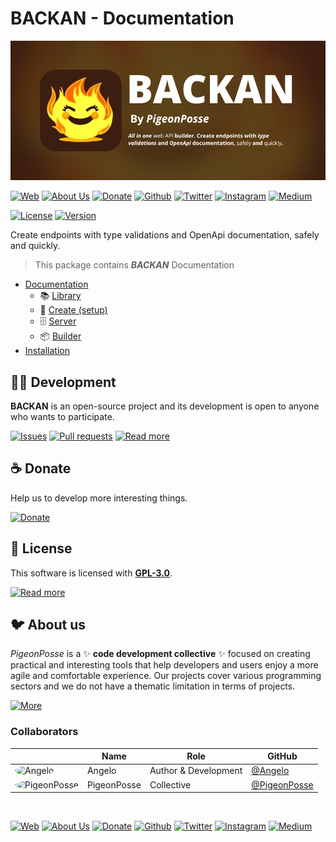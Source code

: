 # BACKAN - Documentation

<!-- PIGEONPOSSE START HEADER -->

[![HEADER](https://raw.githubusercontent.com/pigeonposse/backan/main/docs/public/banner.png)](https://backan.pigeonposse.com/)

[![Web](https://img.shields.io/badge/Web-grey?style=for-the-badge&logoColor=white)](https://pigeonposse.com)
[![About Us](https://img.shields.io/badge/About%20Us-grey?style=for-the-badge&logoColor=white)](https://pigeonposse.com?popup=about)
[![Donate](https://img.shields.io/badge/Donate-pink?style=for-the-badge&logoColor=white)](https://pigeonposse.com/?popup=donate)
[![Github](https://img.shields.io/badge/Github-black?style=for-the-badge&logo=github&logoColor=white)](https://github.com/pigeonposse)
[![Twitter](https://img.shields.io/badge/Twitter-black?style=for-the-badge&logo=twitter&logoColor=white)](https://twitter.com/pigeonposse_)
[![Instagram](https://img.shields.io/badge/Instagram-black?style=for-the-badge&logo=instagram&logoColor=white)](https://www.instagram.com/pigeon.posse/)
[![Medium](https://img.shields.io/badge/Medium-black?style=for-the-badge&logo=medium&logoColor=white)](https://medium.com/@pigeonposse)

[![License](https://img.shields.io/github/license/pigeonposse/backan?color=green&style=for-the-badge&logoColor=white)](/LICENSE)
[![Version](https://img.shields.io/npm/v/backan?color=blue&style=for-the-badge&label=Version)](https://www.npmjs.com/package/backan)

Create endpoints with type validations and OpenApi documentation, safely and quickly.


<!-- PIGEONPOSSE END HEADER -->

> This package contains **_BACKAN_** Documentation

<!-- PIGEONPOSSE START INDEX -->

- [Documentation](https://backan.pigeonposse.com/)
	- 📚 [Library](https://backan.pigeonposse.com/guide/core)
	- 🏁 [Create (setup)]( https://backan.pigeonposse.com/guide/create )
	- 🗄️ [Server]( https://backan.pigeonposse.com/guide/server )
	- 📦 [Builder]( https://backan.pigeonposse.com/guide/builder )
- [Installation](https://backan.pigeonposse.com/guide/core/#installation)
<!-- PIGEONPOSSE END INDEX -->

<!-- PIGEONPOSSE START ORG -->
## 👨‍💻 Development

**BACKAN** is an open-source project and its development is open to anyone who wants to participate.

[![Issues](https://img.shields.io/badge/Issues-grey?style=for-the-badge)](https://github.com/pigeonposse/backan/issues)
[![Pull requests](https://img.shields.io/badge/Pulls-grey?style=for-the-badge)](https://github.com/pigeonposse/backan/pulls)
[![Read more](https://img.shields.io/badge/Read%20more-grey?style=for-the-badge)](https://backan.pigeonposse.com/)

## ☕ Donate

Help us to develop more interesting things.

[![Donate](https://img.shields.io/badge/Donate-grey?style=for-the-badge)](https://pigeonposse.com/?popup=donate)

## 📜 License

This software is licensed with **[GPL-3.0](/LICENSE)**.

[![Read more](https://img.shields.io/badge/Read-more-grey?style=for-the-badge)](/LICENSE)

## 🐦 About us

*PigeonPosse* is a ✨ **code development collective** ✨ focused on creating practical and interesting tools that help developers and users enjoy a more agile and comfortable experience. Our projects cover various programming sectors and we do not have a thematic limitation in terms of projects.

[![More](https://img.shields.io/badge/Read-more-grey?style=for-the-badge)](https://github.com/pigeonposse)

### Collaborators

|                                                                                    | Name        | Role         | GitHub                                         |
| ---------------------------------------------------------------------------------- | ----------- | ------------ | ---------------------------------------------- |
| <img src="https://github.com/angelespejo.png?size=72" alt="Angelo" style="border-radius:100%"/> | Angelo |   Author & Development   | [@Angelo](https://github.com/angelespejo) |
| <img src="https://github.com/PigeonPosse.png?size=72" alt="PigeonPosse" style="border-radius:100%"/> | PigeonPosse | Collective | [@PigeonPosse](https://github.com/PigeonPosse) |

<br>
<p align="center">

[![Web](https://img.shields.io/badge/Web-grey?style=for-the-badge&logoColor=white)](https://pigeonposse.com)
[![About Us](https://img.shields.io/badge/About%20Us-grey?style=for-the-badge&logoColor=white)](https://pigeonposse.com?popup=about)
[![Donate](https://img.shields.io/badge/Donate-pink?style=for-the-badge&logoColor=white)](https://pigeonposse.com/?popup=donate)
[![Github](https://img.shields.io/badge/Github-black?style=for-the-badge&logo=github&logoColor=white)](https://github.com/pigeonposse)
[![Twitter](https://img.shields.io/badge/Twitter-black?style=for-the-badge&logo=twitter&logoColor=white)](https://twitter.com/pigeonposse_)
[![Instagram](https://img.shields.io/badge/Instagram-black?style=for-the-badge&logo=instagram&logoColor=white)](https://www.instagram.com/pigeon.posse/)
[![Medium](https://img.shields.io/badge/Medium-black?style=for-the-badge&logo=medium&logoColor=white)](https://medium.com/@pigeonposse)

</p>
<!-- PIGEONPOSSE END ORG -->

<!-- PIGEONPOSSE START MARK -->
<!--
██████╗ ██╗ ██████╗ ███████╗ ██████╗ ███╗   ██╗   
██╔══██╗██║██╔════╝ ██╔════╝██╔═══██╗████╗  ██║   
██████╔╝██║██║  ███╗█████╗  ██║   ██║██╔██╗ ██║   
██╔═══╝ ██║██║   ██║██╔══╝  ██║   ██║██║╚██╗██║   
██║     ██║╚██████╔╝███████╗╚██████╔╝██║ ╚████║   
╚═╝     ╚═╝ ╚═════╝ ╚══════╝ ╚═════╝ ╚═╝  ╚═══╝   
                                                  
██████╗  ██████╗ ███████╗███████╗███████╗         
██╔══██╗██╔═══██╗██╔════╝██╔════╝██╔════╝         
██████╔╝██║   ██║███████╗███████╗█████╗           
██╔═══╝ ██║   ██║╚════██║╚════██║██╔══╝           
██║     ╚██████╔╝███████║███████║███████╗         
╚═╝      ╚═════╝ ╚══════╝╚══════╝╚══════╝         
                                                  
                                                  
                                                  
█████╗█████╗█████╗█████╗█████╗█████╗█████╗        
╚════╝╚════╝╚════╝╚════╝╚════╝╚════╝╚════╝        
                                                  
                                                  
                                                  
██████╗  █████╗  ██████╗██╗  ██╗ █████╗ ███╗   ██╗
██╔══██╗██╔══██╗██╔════╝██║ ██╔╝██╔══██╗████╗  ██║
██████╔╝███████║██║     █████╔╝ ███████║██╔██╗ ██║
██╔══██╗██╔══██║██║     ██╔═██╗ ██╔══██║██║╚██╗██║
██████╔╝██║  ██║╚██████╗██║  ██╗██║  ██║██║ ╚████║
╚═════╝ ╚═╝  ╚═╝ ╚═════╝╚═╝  ╚═╝╚═╝  ╚═╝╚═╝  ╚═══╝
                                                                      
                                                
REPOSITORY: https://github.com/pigeonposse/backan
AUTHORS: 
	- Angelo (https://github.com/angelespejo)

DEVELOPED BY Angelo 🐦🌈

-->
<!-- PIGEONPOSSE END MARK -->
